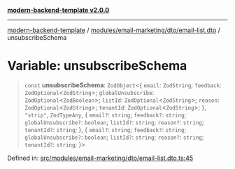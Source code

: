 [**modern-backend-template v2.0.0**](../../../../../README.md)

***

[modern-backend-template](../../../../../modules.md) / [modules/email-marketing/dto/email-list.dto](../README.md) / unsubscribeSchema

# Variable: unsubscribeSchema

> `const` **unsubscribeSchema**: `ZodObject`\<\{ `email`: `ZodString`; `feedback`: `ZodOptional`\<`ZodString`\>; `globalUnsubscribe`: `ZodOptional`\<`ZodBoolean`\>; `listId`: `ZodOptional`\<`ZodString`\>; `reason`: `ZodOptional`\<`ZodString`\>; `tenantId`: `ZodOptional`\<`ZodString`\>; \}, `"strip"`, `ZodTypeAny`, \{ `email?`: `string`; `feedback?`: `string`; `globalUnsubscribe?`: `boolean`; `listId?`: `string`; `reason?`: `string`; `tenantId?`: `string`; \}, \{ `email?`: `string`; `feedback?`: `string`; `globalUnsubscribe?`: `boolean`; `listId?`: `string`; `reason?`: `string`; `tenantId?`: `string`; \}\>

Defined in: [src/modules/email-marketing/dto/email-list.dto.ts:45](https://github.com/maemreyo/saas-4cus-nodejs/blob/2a5b3f3aa11335dfa561e80e1feabb8e6084261e/src/modules/email-marketing/dto/email-list.dto.ts#L45)
